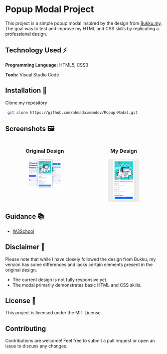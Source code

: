 # Popup Modal Project

This project is a simple popup modal inspired by the design from [Bukku.my](https://bukku.my/).
The goal was to test and improve my HTML and CSS skills by replicating a professional design.

## Technology Used ⚡

**Programming Language:** HTML5, CSS3

**Tools:** Visual Studio Code

## Installation 🔌

Clone my repository

```bash
 git clone https://github.com/ahmadaimandev/Popup-Modal.git
```

## Screenshots 🖼

<div style="display: flex; justify-content: space-between;">
    <div style="flex: 1; text-align: center;">
        <h3>Original Design</h3>
        <img src="/preview-image/original.png" alt="Original Design" style="max-width: 100px; height: auto;">
    </div>
    <div style="flex: 1; text-align: center;">
        <h3>My Design</h3>
        <img src="/preview-image/preview.png" alt="My Design" style="max-width: 100px; height: auto;">
    </div>
</div>


## Guidance 📚

- [W3School](https://www.w3schools.com/)

## Disclaimer 🚫

Please note that while I have closely followed the design from Bukku, my version has some differences and lacks certain elements present in the original design.

- The current design is not fully responsive yet.
- The modal primarily demonstrates basic HTML and CSS skills.

## License 📃

This project is licensed under the MIT License.

## Contributing

Contributions are welcome! Feel free to submit a pull request or open an issue to discuss any changes.
